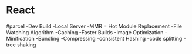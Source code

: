 # React


#parcel 
-Dev Build
-Local Server
-MMR = Hot Module Replacement
-File Watching Algorithm
-Caching -Faster Builds
-Image Optimization
-Minification
-Bundling
-Compressing
-consistent Hashing
-code splitting
-tree shaking